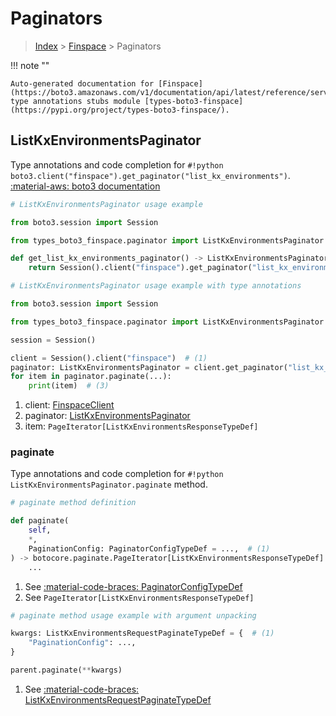 # Paginators

> [Index](../README.md) > [Finspace](./README.md) > Paginators

!!! note ""

    Auto-generated documentation for [Finspace](https://boto3.amazonaws.com/v1/documentation/api/latest/reference/services/finspace.html#finspace)
    type annotations stubs module [types-boto3-finspace](https://pypi.org/project/types-boto3-finspace/).

## ListKxEnvironmentsPaginator

Type annotations and code completion for `#!python boto3.client("finspace").get_paginator("list_kx_environments")`.
[:material-aws: boto3 documentation](https://boto3.amazonaws.com/v1/documentation/api/latest/reference/services/finspace/paginator/ListKxEnvironments.html#Finspace.Paginator.ListKxEnvironments)

```python
# ListKxEnvironmentsPaginator usage example

from boto3.session import Session

from types_boto3_finspace.paginator import ListKxEnvironmentsPaginator

def get_list_kx_environments_paginator() -> ListKxEnvironmentsPaginator:
    return Session().client("finspace").get_paginator("list_kx_environments")
```

```python
# ListKxEnvironmentsPaginator usage example with type annotations

from boto3.session import Session

from types_boto3_finspace.paginator import ListKxEnvironmentsPaginator

session = Session()

client = Session().client("finspace")  # (1)
paginator: ListKxEnvironmentsPaginator = client.get_paginator("list_kx_environments")  # (2)
for item in paginator.paginate(...):
    print(item)  # (3)
```

1. client: [FinspaceClient](./client.md)
2. paginator: [ListKxEnvironmentsPaginator](./paginators.md#listkxenvironmentspaginator)
3. item: `PageIterator[ListKxEnvironmentsResponseTypeDef]`


### paginate

Type annotations and code completion for `#!python ListKxEnvironmentsPaginator.paginate` method.

```python
# paginate method definition

def paginate(
    self,
    *,
    PaginationConfig: PaginatorConfigTypeDef = ...,  # (1)
) -> botocore.paginate.PageIterator[ListKxEnvironmentsResponseTypeDef]:  # (2)
    ...
```

1. See [:material-code-braces: PaginatorConfigTypeDef](./type_defs.md#paginatorconfigtypedef)
2. See `PageIterator[ListKxEnvironmentsResponseTypeDef]`


```python
# paginate method usage example with argument unpacking

kwargs: ListKxEnvironmentsRequestPaginateTypeDef = {  # (1)
    "PaginationConfig": ...,
}

parent.paginate(**kwargs)
```

1. See [:material-code-braces: ListKxEnvironmentsRequestPaginateTypeDef](./type_defs.md#listkxenvironmentsrequestpaginatetypedef)
